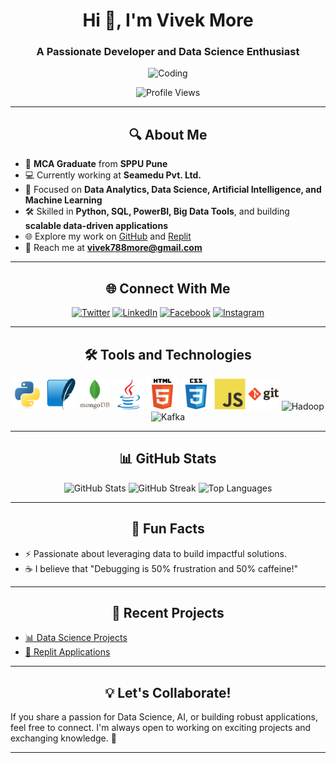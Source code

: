 <h1 align="center">Hi 👋, I'm Vivek More</h1>
<h3 align="center">A Passionate Developer and Data Science Enthusiast</h3>

<div align="center">
<img src="https://user-images.githubusercontent.com/74038190/225813708-98b745f2-7d22-48cf-9150-083f1b00d6c9.gif" alt="Coding" width="400">
</div>

<p align="center"> <img src="https://komarev.com/ghpvc/?username=viv1more&label=Profile%20Views&color=blue&style=flat" alt="Profile Views" /> </p>

---

<h2 align="center">🔍 About Me</h2>

- 🌱 **MCA Graduate** from **SPPU Pune**  
- 💻 Currently working at **Seamedu Pvt. Ltd.**  
- 🧠 Focused on **Data Analytics, Data Science, Artificial Intelligence, and Machine Learning**  
- 🛠️ Skilled in **Python, SQL, PowerBI, Big Data Tools**, and building **scalable data-driven applications**  
- 🌐 Explore my work on [GitHub](https://github.com/viv1more/) and [Replit](https://replit.com/@vivek788more)  
- 💬 Reach me at **vivek788more@gmail.com**  

---

<h2 align="center">🌐 Connect With Me</h2>

<div align="center">
  <a href="https://twitter.com/vivek788more" target="_blank"><img src="https://img.shields.io/twitter/follow/vivek788more?logo=twitter&style=for-the-badge" alt="Twitter" /></a>
  <a href="https://linkedin.com/in/viv1more" target="_blank"><img src="https://img.shields.io/badge/LinkedIn-Connect-blue?style=for-the-badge&logo=linkedin" alt="LinkedIn" /></a>
  <a href="https://fb.com/viv1more7887" target="_blank"><img src="https://img.shields.io/badge/Facebook-Connect-blue?style=for-the-badge&logo=facebook" alt="Facebook" /></a>
  <a href="https://instagram.com/itsvivekmore" target="_blank"><img src="https://img.shields.io/badge/Instagram-Follow-pink?style=for-the-badge&logo=instagram" alt="Instagram" /></a>
</div>

---

<h2 align="center">🛠️ Tools and Technologies</h2>

<p align="center">
  <img src="https://raw.githubusercontent.com/devicons/devicon/master/icons/python/python-original.svg" alt="Python" width="50" height="50"/>
  <img src="https://raw.githubusercontent.com/devicons/devicon/master/icons/sqlite/sqlite-original.svg" alt="SQLite" width="50" height="50"/>
  <img src="https://raw.githubusercontent.com/devicons/devicon/master/icons/mongodb/mongodb-original-wordmark.svg" alt="MongoDB" width="50" height="50"/>
  <img src="https://raw.githubusercontent.com/devicons/devicon/master/icons/java/java-original.svg" alt="Java" width="50" height="50"/>
  <img src="https://raw.githubusercontent.com/devicons/devicon/master/icons/html5/html5-original-wordmark.svg" alt="HTML" width="50" height="50"/>
  <img src="https://raw.githubusercontent.com/devicons/devicon/master/icons/css3/css3-original-wordmark.svg" alt="CSS3" width="50" height="50"/>
  <img src="https://raw.githubusercontent.com/devicons/devicon/master/icons/javascript/javascript-original.svg" alt="JavaScript" width="50" height="50"/>
  <img src="https://raw.githubusercontent.com/devicons/devicon/master/icons/git/git-original-wordmark.svg" alt="Git" width="50" height="50"/>
  <img src="https://raw.githubusercontent.com/devicons/devicon/blob/master/icons/hadoop/hadoop-original-wordmark.svg" alt="Hadoop" width="50" height="50"/>
  <img src="https://raw.githubusercontent.com/devicons/devicon/blob/master/icons/apachekafka/apachekafka-original-wordmark.svg" alt="Kafka" width="50" height="50"/>
</p>

---

<h2 align="center">📊 GitHub Stats</h2>

<div align="center">
  <img src="https://github-readme-stats.vercel.app/api?username=viv1more&show_icons=true&theme=radical" alt="GitHub Stats"/>
  <img src="https://github-readme-streak-stats.herokuapp.com/?user=viv1more&theme=radical" alt="GitHub Streak"/>
  <img src="https://github-readme-stats.vercel.app/api/top-langs?username=viv1more&show_icons=true&locale=en&layout=compact&theme=radical" alt="Top Languages"/>
</div>

---

<h2 align="center">🚀 Fun Facts</h2>

- ⚡ Passionate about leveraging data to build impactful solutions.  
- ☕ I believe that "Debugging is 50% frustration and 50% caffeine!"

---

<h2 align="center">📝 Recent Projects</h2>

- [📊 Data Science Projects](https://github.com/viv1more/)
- [🔧 Replit Applications](https://replit.com/@vivek788more)

---

<h2 align="center">💡 Let's Collaborate!</h2>

If you share a passion for Data Science, AI, or building robust applications, feel free to connect. I'm always open to working on exciting projects and exchanging knowledge. 🚀

---
